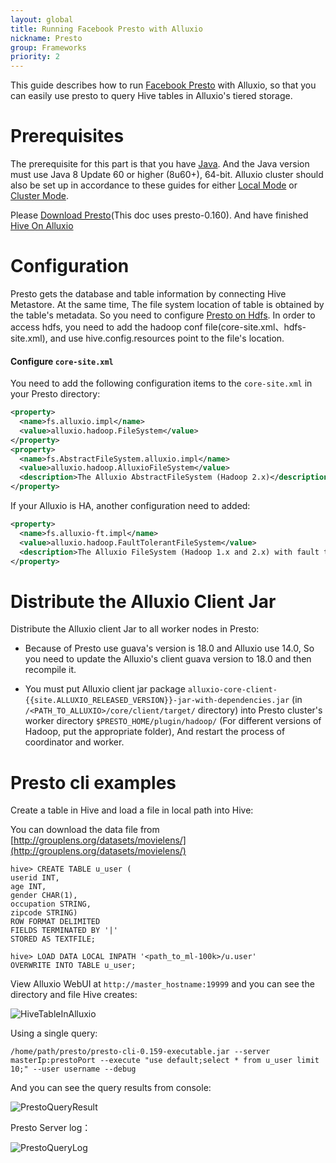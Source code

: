 ```yaml
---
layout: global
title: Running Facebook Presto with Alluxio
nickname: Presto
group: Frameworks
priority: 2
---
```


This guide describes how to run [Facebook Presto](https://prestodb.io/) with Alluxio, so
that you can easily use presto to query Hive tables in Alluxio's tiered storage.

# Prerequisites

The prerequisite for this part is that you have [Java](Java-Setup.html). And the Java version must use Java 8 Update 60 or higher (8u60+), 64-bit.
Alluxio cluster should also be set up in accordance to these guides for either
[Local Mode](Running-Alluxio-Locally.html) or [Cluster Mode](Running-Alluxio-on-a-Cluster.html).

Please [Download Presto](https://repo1.maven.org/maven2/com/facebook/presto/presto-server/)(This doc uses presto-0.160). And have finished
[Hive On Alluxio](http://www.alluxio.org/docs/master/en/Running-Hive-with-Alluxio.html)

# Configuration

Presto gets the database and table information by connecting Hive Metastore. At the same time,
The file system location of table is obtained by the table's metadata. So you need to configure
[Presto on Hdfs](https://prestodb.io/docs/current/installation/deployment.html). In order to access hdfs,
you need to add the hadoop conf file(core-site.xml、hdfs-site.xml), and use hive.config.resources
point to the file's location.

#### Configure `core-site.xml`

You need to add the following configuration items to the `core-site.xml` in your Presto directory:

```xml
<property>
  <name>fs.alluxio.impl</name>
  <value>alluxio.hadoop.FileSystem</value>
</property>
<property>
  <name>fs.AbstractFileSystem.alluxio.impl</name>
  <value>alluxio.hadoop.AlluxioFileSystem</value>
  <description>The Alluxio AbstractFileSystem (Hadoop 2.x)</description>
</property>
```
If your Alluxio is HA, another configuration need to added:
```xml
<property>
  <name>fs.alluxio-ft.impl</name>
  <value>alluxio.hadoop.FaultTolerantFileSystem</value>
  <description>The Alluxio FileSystem (Hadoop 1.x and 2.x) with fault tolerant support</description>
</property>
```

# Distribute the Alluxio Client Jar

Distribute the Alluxio client Jar to all worker nodes in Presto:
- Because of Presto use guava's version is 18.0 and Alluxio use 14.0, So you need to update the Alluxio's client guava version
to 18.0 and then recompile it.

- You must put Alluxio client jar package `alluxio-core-client-{{site.ALLUXIO_RELEASED_VERSION}}-jar-with-dependencies.jar`
(in `/<PATH_TO_ALLUXIO>/core/client/target/` directory) into Presto cluster's worker directory `$PRESTO_HOME/plugin/hadoop/`
(For different versions of Hadoop, put the appropriate folder), And restart the process of coordinator and worker.

# Presto cli examples

Create a table in Hive and load a file in local path into Hive:

You can download the data file from  [http://grouplens.org/datasets/movielens/](http://grouplens.org/datasets/movielens/)

```
hive> CREATE TABLE u_user (
userid INT,
age INT,
gender CHAR(1),
occupation STRING,
zipcode STRING)
ROW FORMAT DELIMITED
FIELDS TERMINATED BY '|'
STORED AS TEXTFILE;

hive> LOAD DATA LOCAL INPATH '<path_to_ml-100k>/u.user'
OVERWRITE INTO TABLE u_user;
```

View Alluxio WebUI at `http://master_hostname:19999` and you can see the directory and file Hive creates:

![HiveTableInAlluxio]({{site.data.img.screenshot_presto_table_in_alluxio}})

Using a single query:
```
/home/path/presto/presto-cli-0.159-executable.jar --server masterIp:prestoPort --execute "use default;select * from u_user limit 10;" --user username --debug
```

And you can see the query results from console:

![PrestoQueryResult]({{site.data.img.screenshot_presto_query_result}})

Presto Server log：

![PrestoQueryLog]({{site.data.img.screenshot_presto_query_log}})